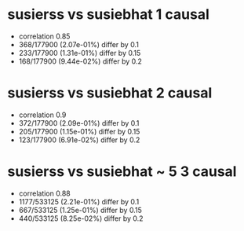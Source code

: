 # susierss vs susiebhat  1 causal

- correlation 0.85
- 368/177900 (2.07e-01%) differ by 0.1
- 233/177900 (1.31e-01%) differ by 0.15
- 168/177900 (9.44e-02%) differ by 0.2


# susierss vs susiebhat  2 causal

- correlation 0.9
- 372/177900 (2.09e-01%) differ by 0.1
- 205/177900 (1.15e-01%) differ by 0.15
- 123/177900 (6.91e-02%) differ by 0.2


# susierss vs susiebhat  ~ 5 3 causal

- correlation 0.88
- 1177/533125 (2.21e-01%) differ by 0.1
- 667/533125 (1.25e-01%) differ by 0.15
- 440/533125 (8.25e-02%) differ by 0.2


